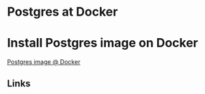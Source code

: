 # Postgres at Docker

# Install Postgres image on Docker

[Postgres image @ Docker](https://hub.docker.com/_/postgres)

## Links
